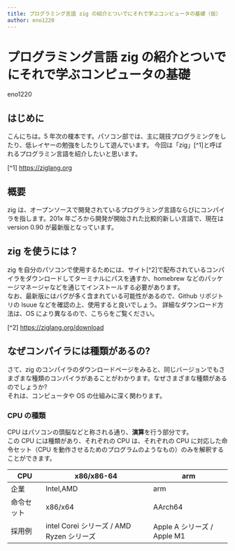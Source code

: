 ```yaml
---
title: プログラミング言語 zig の紹介とついでにそれで学ぶコンピュータの基礎（仮）
author: eno1220
---
```


# プログラミング言語 zig の紹介とついでにそれで学ぶコンピュータの基礎

<span class="author">eno1220</span>

## はじめに

こんにちは。5 年次の榎本です。パソコン部では、主に競技プログラミングをしたり、低レイヤーの勉強をしたりして遊んでいます。
今回は「zig」[^1]と呼ばれるプログラミン言語を紹介したいと思います。

[^1] https://ziglang.org

## 概要

zig は、オープンソースで開発されているプログラミング言語ならびにコンパイラを指します。201x 年ごろから開発が開始された比較的新しい言語で、現在は version 0.90 が最新版となっています。

## zig を使うには？

zig を自分のパソコンで使用するためには、サイト[^2]で配布されているコンパイラをダウンロードしてターミナルにパスを通すか、homebrew などのパッケージマネージャなどを通じてインストールする必要があります。  
なお、最新版にはバグが多く含まれている可能性があるので、Github リポジトリの Isuue などを確認の上、使用すると良いでしょう。
詳細なダウンロード方法は、OS により異なるので、こちらをご覧ください。

[^2] https://ziglang.org/download

## なぜコンパイラには種類があるの?

さて、zig のコンパイラのダウンロードページをみると、同じバージョンでもさまざまな種類のコンパイラがあることがわかります。なぜさまざまな種類があるのでしょうか?  
それは、コンピュータや OS の仕組みに深く関わります。

### CPU の種類

CPU はパソコンの頭脳などと称される通り、**演算**を行う部分です。  
この CPU には種類があり、それぞれの CPU は、それぞれの CPU に対応した命令セット（CPU を動作させるためのプログラムのようなもの）のみを解釈することができます。

| CPU        | x86/x86-64                                | arm                         |
| ---------- | ----------------------------------------- | --------------------------- |
| 企業       | Intel,AMD                                 | arm                         |
| 命令セット | x86/x64                                   | AArch64                     |
| 採用例     | intel Corei シリーズ / AMD Ryzen シリーズ | Apple A シリーズ / Apple M1 |
